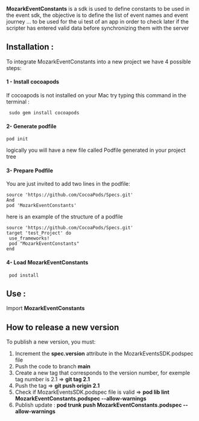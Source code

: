 **MozarkEventConstants** is a sdk is used to define constants to be used in the event sdk, the objective is to define the list of event names and event journey ... to be used for the ui test of an app in order to check later if the scripter has entered valid data before synchronizing them with the server
## Installation :  
To integrate MozarkEventConstants into a new project we have 4 possible steps:
#### 1 - Install cocoapods
If cocoapods is not installed on your Mac try typing this command in the terminal : 
 
     sudo gem install cocoapods
 
#### 2- Generate podfile

    pod init
logically you will have a new file called Podfile generated in your project tree

#### 3- Prepare Podfile
You are just invited to add two lines in the podfile:

    source 'https://github.com/CocoaPods/Specs.git'
    And
    pod 'MozarkEventConstants'
here is an example of the structure of a podfile    

    source 'https://github.com/CocoaPods/Specs.git'
    target 'test_Project' do
     use_frameworks!
     pod "MozarkEventConstants"
    end
    
#### 4- Load MozarkEventConstants

     pod install


## Use :
Import  **MozarkEventConstants**
   
## How to release a new version

To publish a new version, you must:
1. Increment the **spec.version** attribute in the MozarkEventsSDK.podspec file
2. Push the code to branch **main**
3. Create a new tag that corresponds to the version number, for exemple tag number is 2.1 => **git tag 2.1**                  
4. Push the tag => **git push origin 2.1**
5. Check if MozarkEventsSDK.podspec file is valid  => **pod lib lint MozarkEventConstants.podspec --allow-warnings**
6. Publish update : **pod trunk push  MozarkEventConstants.podspec --allow-warnings**  



